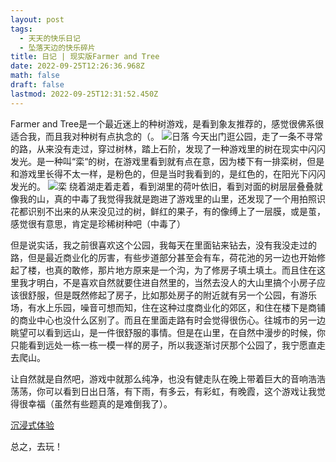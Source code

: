 ```yaml
---
layout: post
tags:
  - 天天的快乐日记
  - 坠落天边的快乐碎片
title: 日记 | 现实版Farmer and Tree
date: 2022-09-25T12:26:36.968Z
math: false
draft: false
lastmod: 2022-09-25T12:31:52.450Z
---
```

Farmer and Tree是一个最近迷上的种树游戏，是看到象友推荐的，感觉很佛系很适合我，而且我对种树有点执念的（。
![日落](/img/IMG_20220925_195916.jpg)
今天出门逛公园，走了一条不寻常的路，从来没有走过，穿过树林，踏上石阶，发现了一种游戏里的树在现实中闪闪发光。是一种叫“栾“的树，在游戏里看到就有点在意，因为楼下有一排栾树，但是和游戏里长得不太一样，是粉色的，但是当时我看到的，是红色的，在阳光下闪闪发光的。
![栾](/img/MVIMG_20220925_200542.jpg)
绕着湖走着走着，看到湖里的荷叶依旧，看到对面的树层层叠叠就像我的山，真的中毒了我觉得我就是跑进了游戏里的山里，还发现了一个用拍照识花都识别不出来的从来没见过的树，鲜红的果子，有的像缚上了一层膜，或是茧，感觉很有意思，肯定是珍稀树种吧（中毒了）

但是说实话，我之前很喜欢这个公园，我每天在里面钻来钻去，没有我没走过的路，但是最近商业化的厉害，有些步道部分甚至会有车，荷花池的另一边也开始修起了楼，也真的敢修，那片地方原来是一个沟，为了修房子填土填土。而且住在这里我才明白，不是喜欢自然就要住进自然里的，当然去没人的大山里搞个小房子应该很舒服，但是既然修起了房子，比如那处房子的附近就有另一个公园，有游乐场，有水上乐园，噪音可想而知，住在这种过度商业化的郊区，和住在楼下是商铺的商业中心也没什么区别了。而且在里面走路有时会觉得很伤心。往城市的另一边眺望可以看到远山，是一件很舒服的事情。但是在山里，在自然中漫步的时候，你只能看到远处一栋一栋一模一样的房子，所以我逐渐讨厌那个公园了，我宁愿直走去爬山。

让自然就是自然吧，游戏中就那么纯净，也没有健走队在晚上带着巨大的音响浩浩荡荡，你可以看到日出日落，有下雨，有多云，有彩虹，有晚霞，这个游戏让我觉得很幸福（虽然有些题真的是难倒我了）。

[沉浸式体验](/img/Screenrecorder-2022-09-03-22-46-29-552.mp4)

总之，去玩！